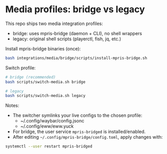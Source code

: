 # Media profiles: bridge vs legacy

This repo ships two media integration profiles:
- bridge: uses mpris-bridge (daemon + CLI), no shell wrappers
- legacy: original shell scripts (playerctl, fish, jq, etc.)

Install mpris-bridge binaries (once):
```bash
bash integrations/media/bridge/scripts/install-mpris-bridge.sh
```

Switch profile:
```bash
# bridge (recommended)
bash scripts/switch-media.sh bridge

# legacy
bash scripts/switch-media.sh legacy
```

Notes:
- The switcher symlinks your live configs to the chosen profile:
  - ~/.config/waybar/config.jsonc
  - ~/.config/eww/eww.yuck
- For bridge, the user service `mpris-bridged` is installed/enabled.
- After editing `~/.config/mpris-bridge/config.toml`, apply changes with:
```bash
systemctl --user restart mpris-bridged
```